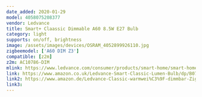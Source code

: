 ```yaml
---
date_added: 2020-01-29
model: 4058075208377
vendor: Ledvance
title: Smart+ Claassic Dimmable A60 8.5W E27 Bulb
category: light
supports: on/off, brightness
image: /assets/images/devices/OSRAM_4052899926110.jpg
zigbeemodel: ['A60 DIM Z3']
compatible: [z2m]
z2m: AC10786-DIM
mlink: https://www.ledvance.com/consumer/products/smart-home/smart-home-products-with-zigbee-technology/smart-home-lamps/classic-lamps-with-zigbee-technology/smart-classic-dimmable/index.jsp
link: https://www.amazon.co.uk/Ledvance-Smart-Classic-Lumen-Bulb/dp/B07MSL2XJK
link2: https://www.amazon.de/Ledvance-Classic-warmwei%C3%9F-dimmbar-ZigBee-Dimmable/dp/B07MSL2XJK
link3: 
---
```

